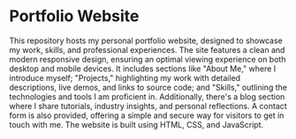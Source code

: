 # Portfolio Website
This repository hosts my personal portfolio website, designed to showcase my work, skills, and professional experiences. The site features a clean and modern responsive design, ensuring an optimal viewing experience on both desktop and mobile devices. It includes sections like "About Me," where I introduce myself; "Projects," highlighting my work with detailed descriptions, live demos, and links to source code; and "Skills," outlining the technologies and tools I am proficient in. Additionally, there's a blog section where I share tutorials, industry insights, and personal reflections. A contact form is also provided, offering a simple and secure way for visitors to get in touch with me. The website is built using HTML, CSS, and JavaScript.
